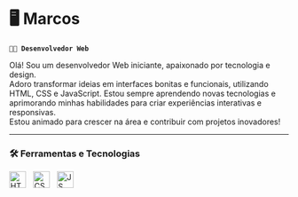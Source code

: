   # 🖥️ Marcos
 **`👨‍💻 Desenvolvedor Web`**
 
Olá! Sou um desenvolvedor Web iniciante, apaixonado por tecnologia e design. <br>
               Adoro transformar ideias em interfaces bonitas e funcionais, utilizando HTML, CSS e JavaScript.
               Estou sempre aprendendo novas tecnologias e aprimorando minhas habilidades para criar experiências interativas e responsivas. <br>
               Estou animado para crescer na área e contribuir com projetos inovadores!
                          
---
###  🛠️ Ferramentas e Tecnologias


  <img src="https://cdn.jsdelivr.net/gh/devicons/devicon@latest/icons/html5/html5-original.svg"       
   alt="HTML"
   align="left"
   width="30px"
   tittle=HTML
   style="padding-right:10px;"/>

    
  <img src="https://cdn.jsdelivr.net/gh/devicons/devicon@latest/icons/css3/css3-original.svg"        
     alt="CSS"
     align="left"
    width="30px"
     tittle=CSS
    style="padding-right:10px;"/>

   
   <img src="https://cdn.jsdelivr.net/gh/devicons/devicon@latest/icons/javascript/javascript-original.svg"
    alt="JS"
   align="left"
   width="30px"
   tittle=JS
   style="padding-right:10px;"/>



   
  


          












